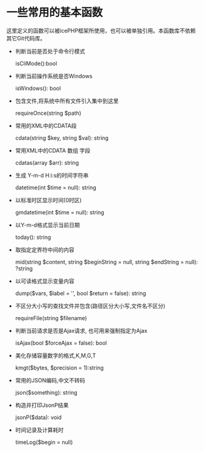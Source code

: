一些常用的基本函数
==========================================================
 这里定义的函数可以被icePHP框架所使用，也可以被单独引用。本函数库不依赖其它Git代码库。


* 判断当前是否处于命令行模式

    isCliMode():bool

* 判断当前操作系统是否Windows

    isWindows(): bool

* 包含文件,将系统中所有文件引入集中到这里

    requireOnce(string $path)

* 常用的XML中的CDATA段
    
    cdata(string $key, string $val): string

* 常用XML中的CDATA 数组 字段

    cdatas(array $arr): string

* 生成 Y-m-d H:i:s的时间字符串

    datetime(int $time = null): string

* 以标准时区显示时间(0时区)

    gmdatetime(int $time = null): string

* 以Y-m-d格式显示当前日期
    
    today(): string

* 取指定定界符中间的内容

    mid(string $content, string $beginString = null, string $endString = null): ?string

* 以可读格式显示变量内容
    
    dump($vars, $label = '', bool $return = false): string

* 不区分大小写的查找文件并包含(路径区分大小写,文件名不区分)
    
    requireFile(string $filename)

* 判断当前请求是否是Ajax请求, 也可用来强制指定为Ajax
    
    isAjax(bool $forceAjax = false): bool

* 美化存储容量数字的格式,K,M,G,T

    kmgt($bytes, $precision = 1):string

* 常用的JSON编码,中文不转码

    json($something): string

* 构造并打印JsonP结果
    
    jsonP($data): void

* 时间记录及计算耗时

    timeLog($begin = null)
